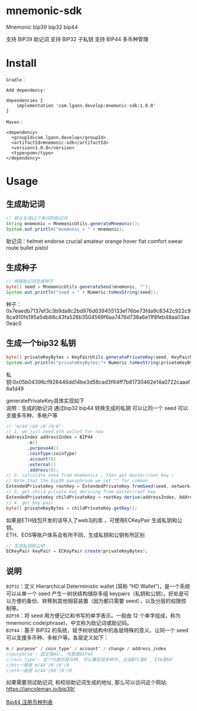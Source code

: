 ﻿# mnemonic-sdk
Mnemonic bip39 bip32 bip44 

支持 BIP39 助记词
支持 BIP32 子私钥
支持 BIP44 多币种管理

# Install
``` 
Gradle：

Add dependency:

dependencies {
    implementation 'com.lgann.develop:mnemonic-sdk:1.0.0'
}

Maven：

<dependency>
  <groupId>com.lgann.develop</groupId>
  <artifactId>mnemonic-sdk</artifactId>
  <version>1.0.0</version>
  <type>pom</type>
</dependency>
```
# Usage
## 生成助记词
``` Java
// 默认生成12个单词的助记词
String mnemonic = MnemonicUtils.generateMnemonic();
System.out.println("mnemonic = " + mnemonic);
```
助记词：helmet endorse crucial amateur orange hover flat comfort swear route bullet pistol<br>

## 生成种子
``` Java
// 根据助记词生成种子
byte[] seed = MnemonicUtils.generateSeed(mnemonic, "");
System.out.println("seed = " + Numeric.toHexString(seed));
```

种子： 0x7eaedb7137ef3c3b9da8c2bd976d639455133ef76be73fda9c8342c922c98ca910fe195a5db88c43fa526b3504569f6aa7476d738a6e11f8feb48aa03ae0eac0<br>

## 生成一个bip32 私钥
``` Java
byte[] privateKeyBytes = KeyPairUtils.generatePrivateKey(seed, KeyPairUtils.CoinTypes.EOS);
System.out.println("privateKeyBytes:"+ Numeric.toHexString(privateKeyBytes));
```

私钥:0x05b04396cf928446dd14be3d58cad3f64ff7b61730462e14a0722caaaf6a1d49<br>

generatePrivateKey具体实现如下<br>
说明：生成的助记词 通过bip32 bip44 转换生成的私钥 可以让同一个 seed 可以支援多币种、多帐户等<br>
``` Java
// "m/44'/60'/0'/0/0"
// 1. we just need eth wallet for now
AddressIndex addressIndex = BIP44
        .m()
        .purpose44()
        .coinType(coinType)
        .account(0)
        .external()
        .address(0);
// 2. calculate seed from mnemonics , then get master/root key ; 
// Note that the bip39 passphrase we set "" for common
ExtendedPrivateKey rootKey = ExtendedPrivateKey.fromSeed(seed, network);
// 3. get child private key deriving from master/root key
ExtendedPrivateKey childPrivateKey = rootKey.derive(addressIndex, AddressIndex.DERIVATION);
// 4. get key pair
byte[] privateKeyBytes = childPrivateKey.getKey();
```

如果是ETH钱包开发的话导入了web3j的库 ，可使用ECKeyPair 生成私钥和公钥。<br>
ETH、EOS等账户体系会有所不同，生成私钥和公钥有所区别<br>
``` Java
// 生成私钥和公钥
ECKeyPair keyPair = ECKeyPair.create(privateKeyBytes);
```

## 说明
`BIP32`：定义 Hierarchical Deterministic wallet (简称 “HD Wallet”)，是一个系统可以从单一个 seed 产生一树状结构储存多组 keypairs（私钥和公钥）。好处是可以方便的备份、转移到其他相容装置（因为都只需要 seed），以及分层的权限控制等。<br>
`BIP39`：将 seed 用方便记忆和书写的单字表示。一般由 12 个单字组成，称为 mnemonic code(phrase)，中文称为助记词或助记码。<br>
`BIP44`：基于 BIP32 的系统，赋予树状结构中的各层特殊的意义。让同一个 seed 可以支援多币种、多帐户等。各层定义如下：<br>
``` Java
m / purpose' / coin_type' / account' / change / address_index
//purporse': 固定值44', 代表是BIP44
//coin_type': 这个代表的是币种, 可以兼容很多种币, 比如BTC是0', ETH是60'
//btc一般是 m/44'/0'/0'/0
//eth一般是 m/44'/60'/0'/0
``` 

如果需要测试助记词, 和校验助记词生成的地址, 那么可以访问这个网站: https://iancoleman.io/bip39/<br>
<br>
[Bip44 注册币种列表](https://github.com/satoshilabs/slips/blob/master/slip-0044.md)